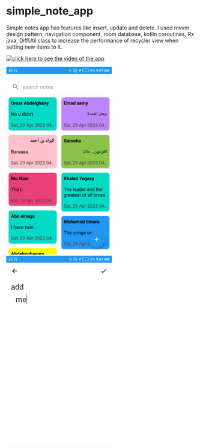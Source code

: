 # simple_note_app
Simple notes app has features like insert, update and delete.
I used mvvm design pattern, navigation component, room database, kotlin coroutines, Rx java, DiffUtil class to increase the performance of recycler view when setting new items to it.

[![click here to see the video of the app](https://i.vimeocdn.com/video/user199320394.jpg)](https://vimeo.com/user199320394)

<img src="images/1.png" height="500">
<img src="images/2.png" height="500">
